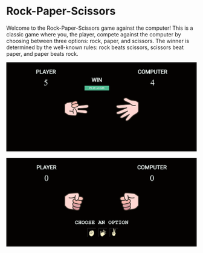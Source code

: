 # Rock-Paper-Scissors

Welcome to the Rock-Paper-Scissors game against the computer! This is a classic game where you, the player, compete against the computer by choosing between three options: rock, paper, and scissors. The winner is determined by the well-known rules: rock beats scissors, scissors beat paper, and paper beats rock.

![Alt text](image-1.png)

![Alt text](image-2.png)
